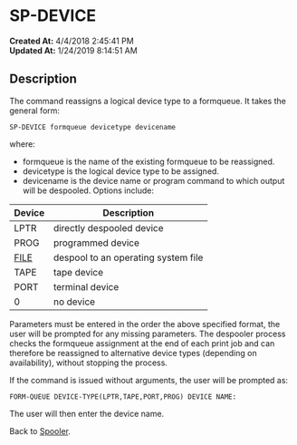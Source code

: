 # SP-DEVICE 

**Created At:** 4/4/2018 2:45:41 PM  
**Updated At:** 1/24/2019 8:14:51 AM  


## Description 

The command reassigns a logical device type to a formqueue. It takes the general form:

```
SP-DEVICE formqueue devicetype devicename
```

where:

- formqueue is the name of the existing formqueue to be reassigned.
- devicetype is the logical device type to be assigned.
- devicename is the device name or program command to which output will be despooled. Options include:





| Device<br> | Description<br> |
| --- | --- |
| LPTR<br> | directly despooled device<br> |
| PROG | programmed device<br> |
| [FILE](spooler-file-device-type) | despool to an operating system file |
| TAPE<br> | tape device<br> |
| PORT<br> | terminal device<br> |
| 0<br> | no device<br> |




Parameters must be entered in the order the above specified format, the user will be prompted for any missing parameters.
The despooler process checks the formqueue assignment at the end of each print job and can therefore be reassigned to alternative device types (depending on availability), without stopping the process.

If the command is issued without arguments, the user will be prompted as:

```
FORM-QUEUE DEVICE-TYPE(LPTR,TAPE,PORT,PROG) DEVICE NAME:
```

The user will then enter the device name.



Back to [Spooler](jbase-spooler).
